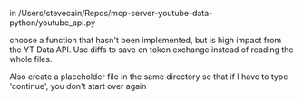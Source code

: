 in /Users/stevecain/Repos/mcp-server-youtube-data-python/youtube_api.py

choose a function that hasn't been implemented, but is high impact from the YT Data API. Use diffs to save on token exchange instead of reading the whole files.

Also create a placeholder file in the same directory so that if I have to type 'continue', you don't start over again